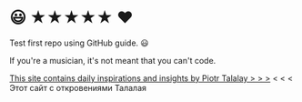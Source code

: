 # :smiley: ★★★★★ ♥
Test first repo using GitHub guide. :smiley:



If you're a musician, it's not meant that you can't code.

[This site contains daily inspirations and insights by Piotr Talalay > > >](https://talalay.ru) < < < Этот сайт с откровениями Талалая
